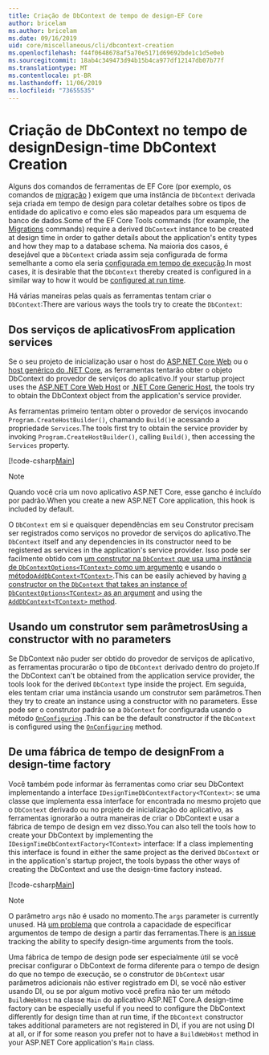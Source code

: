 ```yaml
---
title: Criação de DbContext de tempo de design-EF Core
author: bricelam
ms.author: bricelam
ms.date: 09/16/2019
uid: core/miscellaneous/cli/dbcontext-creation
ms.openlocfilehash: f44f0648678af5a70e5171d69692bde1c1d5e0eb
ms.sourcegitcommit: 18ab4c349473d94b15b4ca977df12147db07b77f
ms.translationtype: MT
ms.contentlocale: pt-BR
ms.lasthandoff: 11/06/2019
ms.locfileid: "73655535"
---
```

# <a name="design-time-dbcontext-creation"></a><span data-ttu-id="0eecd-102">Criação de DbContext no tempo de design</span><span class="sxs-lookup"><span data-stu-id="0eecd-102">Design-time DbContext Creation</span></span>

<span data-ttu-id="0eecd-103">Alguns dos comandos de ferramentas de EF Core (por exemplo, os comandos de [migração][1] ) exigem que uma instância de `DbContext` derivada seja criada em tempo de design para coletar detalhes sobre os tipos de entidade do aplicativo e como eles são mapeados para um esquema de banco de dados.</span><span class="sxs-lookup"><span data-stu-id="0eecd-103">Some of the EF Core Tools commands (for example, the [Migrations][1] commands) require a derived `DbContext` instance to be created at design time in order to gather details about the application's entity types and how they map to a database schema.</span></span> <span data-ttu-id="0eecd-104">Na maioria dos casos, é desejável que a `DbContext` criada assim seja configurada de forma semelhante a como ela seria [configurada em tempo de execução][2].</span><span class="sxs-lookup"><span data-stu-id="0eecd-104">In most cases, it is desirable that the `DbContext` thereby created is configured in a similar way to how it would be [configured at run time][2].</span></span>

<span data-ttu-id="0eecd-105">Há várias maneiras pelas quais as ferramentas tentam criar o `DbContext`:</span><span class="sxs-lookup"><span data-stu-id="0eecd-105">There are various ways the tools try to create the `DbContext`:</span></span>

## <a name="from-application-services"></a><span data-ttu-id="0eecd-106">Dos serviços de aplicativos</span><span class="sxs-lookup"><span data-stu-id="0eecd-106">From application services</span></span>

<span data-ttu-id="0eecd-107">Se o seu projeto de inicialização usar o host do [ASP.NET Core Web][3] ou o [host genérico do .NET Core][4], as ferramentas tentarão obter o objeto DbContext do provedor de serviços do aplicativo.</span><span class="sxs-lookup"><span data-stu-id="0eecd-107">If your startup project uses the [ASP.NET Core Web Host][3] or [.NET Core Generic Host][4], the tools try to obtain the DbContext object from the application's service provider.</span></span>

<span data-ttu-id="0eecd-108">As ferramentas primeiro tentam obter o provedor de serviços invocando `Program.CreateHostBuilder()`, chamando `Build()`e acessando a propriedade `Services`.</span><span class="sxs-lookup"><span data-stu-id="0eecd-108">The tools first try to obtain the service provider by invoking `Program.CreateHostBuilder()`, calling `Build()`, then accessing the `Services` property.</span></span>

[!code-csharp[Main](../../../../samples/core/Miscellaneous/CommandLine/ApplicationService.cs)]

> [!NOTE]
> <span data-ttu-id="0eecd-109">Quando você cria um novo aplicativo ASP.NET Core, esse gancho é incluído por padrão.</span><span class="sxs-lookup"><span data-stu-id="0eecd-109">When you create a new ASP.NET Core application, this hook is included by default.</span></span>

<span data-ttu-id="0eecd-110">O `DbContext` em si e quaisquer dependências em seu Construtor precisam ser registrados como serviços no provedor de serviços do aplicativo.</span><span class="sxs-lookup"><span data-stu-id="0eecd-110">The `DbContext` itself and any dependencies in its constructor need to be registered as services in the application's service provider.</span></span> <span data-ttu-id="0eecd-111">Isso pode ser facilmente obtido com [um construtor na `DbContext` que usa uma instância de `DbContextOptions<TContext>` como um argumento][5] e usando o [método`AddDbContext<TContext>`][6].</span><span class="sxs-lookup"><span data-stu-id="0eecd-111">This can be easily achieved by having [a constructor on the `DbContext` that takes an instance of `DbContextOptions<TContext>` as an argument][5] and using the [`AddDbContext<TContext>` method][6].</span></span>

## <a name="using-a-constructor-with-no-parameters"></a><span data-ttu-id="0eecd-112">Usando um construtor sem parâmetros</span><span class="sxs-lookup"><span data-stu-id="0eecd-112">Using a constructor with no parameters</span></span>

<span data-ttu-id="0eecd-113">Se DbContext não puder ser obtido do provedor de serviços de aplicativo, as ferramentas procurarão o tipo de `DbContext` derivado dentro do projeto.</span><span class="sxs-lookup"><span data-stu-id="0eecd-113">If the DbContext can't be obtained from the application service provider, the tools look for the derived `DbContext` type inside the project.</span></span> <span data-ttu-id="0eecd-114">Em seguida, eles tentam criar uma instância usando um construtor sem parâmetros.</span><span class="sxs-lookup"><span data-stu-id="0eecd-114">Then they try to create an instance using a constructor with no parameters.</span></span> <span data-ttu-id="0eecd-115">Esse pode ser o construtor padrão se a `DbContext` for configurada usando o método [`OnConfiguring`][7] .</span><span class="sxs-lookup"><span data-stu-id="0eecd-115">This can be the default constructor if the `DbContext` is configured using the [`OnConfiguring`][7] method.</span></span>

## <a name="from-a-design-time-factory"></a><span data-ttu-id="0eecd-116">De uma fábrica de tempo de design</span><span class="sxs-lookup"><span data-stu-id="0eecd-116">From a design-time factory</span></span>

<span data-ttu-id="0eecd-117">Você também pode informar às ferramentas como criar seu DbContext implementando a interface `IDesignTimeDbContextFactory<TContext>`: se uma classe que implementa essa interface for encontrada no mesmo projeto que o `DbContext` derivado ou no projeto de inicialização do aplicativo, as ferramentas ignorarão a outra maneiras de criar o DbContext e usar a fábrica de tempo de design em vez disso.</span><span class="sxs-lookup"><span data-stu-id="0eecd-117">You can also tell the tools how to create your DbContext by implementing the `IDesignTimeDbContextFactory<TContext>` interface: If a class implementing this interface is found in either the same project as the derived `DbContext` or in the application's startup project, the tools bypass the other ways of creating the DbContext and use the design-time factory instead.</span></span>

[!code-csharp[Main](../../../../samples/core/Miscellaneous/CommandLine/BloggingContextFactory.cs)]

> [!NOTE]
> <span data-ttu-id="0eecd-118">O parâmetro `args` não é usado no momento.</span><span class="sxs-lookup"><span data-stu-id="0eecd-118">The `args` parameter is currently unused.</span></span> <span data-ttu-id="0eecd-119">Há [um problema][8] que controla a capacidade de especificar argumentos de tempo de design a partir das ferramentas.</span><span class="sxs-lookup"><span data-stu-id="0eecd-119">There is [an issue][8] tracking the ability to specify design-time arguments from the tools.</span></span>

<span data-ttu-id="0eecd-120">Uma fábrica de tempo de design pode ser especialmente útil se você precisar configurar o DbContext de forma diferente para o tempo de design do que no tempo de execução, se o construtor de `DbContext` usar parâmetros adicionais não estiver registrado em DI, se você não estiver usando DI, ou se por algum motivo você prefira não ter um método `BuildWebHost` na classe `Main` do aplicativo ASP.NET Core.</span><span class="sxs-lookup"><span data-stu-id="0eecd-120">A design-time factory can be especially useful if you need to configure the DbContext differently for design time than at run time, if the `DbContext` constructor takes additional parameters are not registered in DI, if you are not using DI at all, or if for some reason you prefer not to have a `BuildWebHost` method in your ASP.NET Core application's `Main` class.</span></span>

  [1]: xref:core/managing-schemas/migrations/index
  [2]: xref:core/miscellaneous/configuring-dbcontext
  [3]: /aspnet/core/fundamentals/host/web-host
  [4]: /aspnet/core/fundamentals/host/generic-host
  [5]: xref:core/miscellaneous/configuring-dbcontext#constructor-argument
  [6]: xref:core/miscellaneous/configuring-dbcontext#using-dbcontext-with-dependency-injection
  [7]: xref:core/miscellaneous/configuring-dbcontext#onconfiguring
  [8]: https://github.com/aspnet/EntityFrameworkCore/issues/8332

